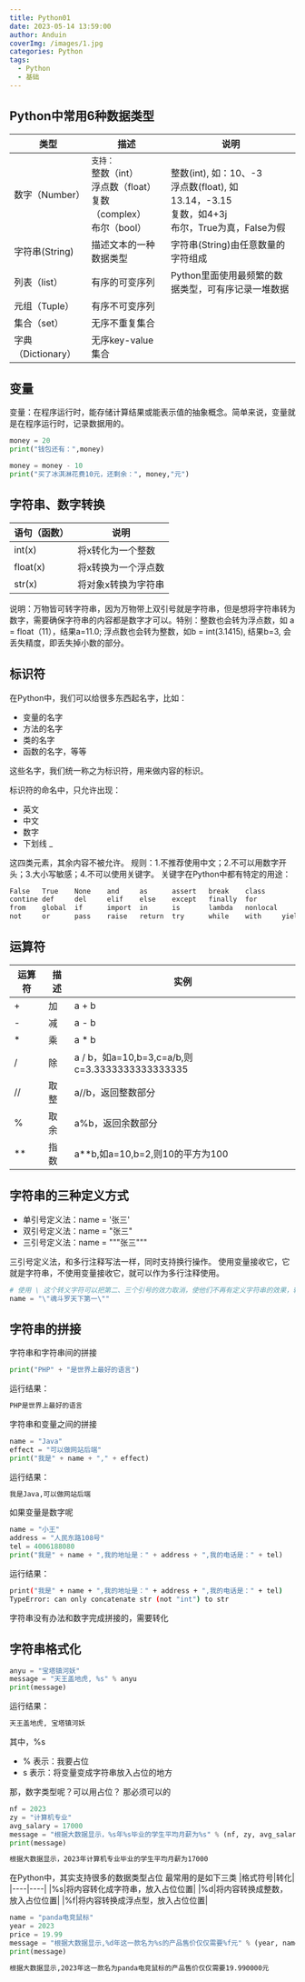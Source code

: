 ```yaml
---
title: Python01
date: 2023-05-14 13:59:00
author: Anduin
coverImg: /images/1.jpg
categories: Python
tags:
  - Python
  - 基础
---
```

## Python中常用6种数据类型
| 类型 | 描述 | 说明 |
| ---- | ---- | ---- |
| 数字（Number）| `支持：` <br> 整数（int）<br> 浮点数（float）<br> 复数（complex）<br> 布尔（bool）  | <br> 整数(int), 如：10、-3 <br> 浮点数(float), 如13.14，-3.15 <br> 复数，如4+3j <br> 布尔，True为真，False为假|
| 字符串(String) | 描述文本的一种数据类型 | 字符串(String)由任意数量的字符组成 |
| 列表（list）| 有序的可变序列 | Python里面使用最频繁的数据类型，可有序记录一堆数据 |
| 元组（Tuple） | 有序不可变序列 ||
|集合（set）| 无序不重复集合||
|字典（Dictionary）| 无序key-value集合||

## 变量
变量：在程序运行时，能存储计算结果或能表示值的抽象概念。简单来说，变量就是在程序运行时，记录数据用的。

```python
money = 20
print("钱包还有：",money)

money = money - 10
print("买了冰淇淋花费10元，还剩余：", money,"元")
```

## 字符串、数字转换
|语句（函数）|说明|
|----|----|
|int(x)| 将x转化为一个整数|
|float(x)| 将x转换为一个浮点数|
|str(x)|将对象x转换为字符串|

说明：万物皆可转字符串，因为万物带上双引号就是字符串，但是想将字符串转为数字，需要确保字符串的内容都是数字才可以。特别：整数也会转为浮点数，如 a = float（11），结果a=11.0; 浮点数也会转为整数，如b = int(3.1415), 结果b=3, 会丢失精度，即丢失掉小数的部分。

## 标识符
在Python中，我们可以给很多东西起名字，比如：
- 变量的名字
- 方法的名字
- 类的名字
- 函数的名字，等等

这些名字，我们统一称之为标识符，用来做内容的标识。

标识符的命名中，只允许出现：
- 英文
- 中文
- 数字
- 下划线 _

这四类元素，其余内容不被允许。
规则：1.不推荐使用中文；2.不可以用数字开头；3.大小写敏感；4.不可以使用关键字。
关键字在Python中都有特定的用途：
```html
False   True    None    and     as      assert   break    class
contine def     del     elif    else    except   finally  for 
from    global  if      import  in      is       lambda   nonlocal
not     or      pass    raise   return  try      while    with     yield

```

## 运算符
| 运算符|描述|实例|
|----|----|----|
| + | 加 | a + b |
| - | 减 | a - b |
| * | 乘 | a * b |
| / | 除 | a / b，如a=10,b=3,c=a/b,则c=3.3333333333333335 |
| // | 取整 | a//b，返回整数部分 |
| % | 取余 | a%b，返回余数部分 |
| ** | 指数 | a**b,如a=10,b=2,则10的平方为100 |

## 字符串的三种定义方式
- 单引号定义法：name = '张三'
- 双引号定义法：name = "张三"
- 三引号定义法：name = """张三"""

三引号定义法，和多行注释写法一样，同时支持换行操作。
使用变量接收它，它就是字符串，不使用变量接收它，就可以作为多行注释使用。
```python
# 使用 \ 这个转义字符可以把第二、三个引号的效力取消，使他们不再有定义字符串的效果，转为普通的字符串
name = "\"魂斗罗天下第一\""
```

## 字符串的拼接
字符串和字符串间的拼接
```python
print("PHP" + "是世界上最好的语言")
```
运行结果：
```bash
PHP是世界上最好的语言
```
字符串和变量之间的拼接
```python
name = "Java"
effect = "可以做网站后端"
print("我是" + name + "," + effect)
```
运行结果：
```bash
我是Java,可以做网站后端
```
如果变量是数字呢
```python
name = "小王"
address = "人民东路108号"
tel = 4006188080
print("我是" + name + ",我的地址是：" + address + ",我的电话是：" + tel)
```
运行结果：
```bash
print("我是" + name + ",我的地址是：" + address + ",我的电话是：" + tel)
TypeError: can only concatenate str (not "int") to str
```
字符串没有办法和数字完成拼接的，需要转化


## 字符串格式化
```python
anyu = "宝塔镇河妖"
message = "天王盖地虎, %s" % anyu
print(message)
```
运行结果：
```bash
天王盖地虎, 宝塔镇河妖
```
其中，%s
- % 表示：我要占位
- s 表示：将变量变成字符串放入占位的地方 

那，数字类型呢？可以用占位？
那必须可以的
```python
nf = 2023
zy = "计算机专业"
avg_salary = 17000
message = "根据大数据显示，%s年%s毕业的学生平均月薪为%s" % (nf, zy, avg_salary)
print(message)
```
```bash
根据大数据显示，2023年计算机专业毕业的学生平均月薪为17000
```
在Python中，其实支持很多的数据类型占位
最常用的是如下三类
|格式符号|转化|
|----|----|
|%s|将内容转化成字符串，放入占位位置|
|%d|将内容转换成整数，放入占位位置|
|%f|将内容转换成浮点型，放入占位位置|

```python
name = "panda电竞鼠标"
year = 2023
price = 19.99
message = "根据大数据显示,%d年这一款名为%s的产品售价仅仅需要%f元" % (year, name, price)
print(message)
```
```bash
根据大数据显示,2023年这一款名为panda电竞鼠标的产品售价仅仅需要19.990000元
```
